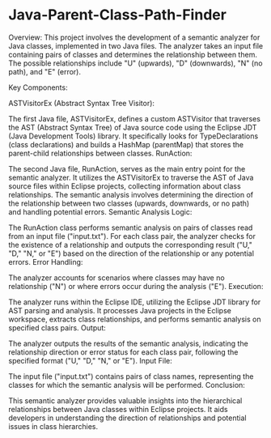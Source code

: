 # Java-Parent-Class-Path-Finder


Overview:
This project involves the development of a semantic analyzer for Java classes, implemented in two Java files. The analyzer takes an input file containing pairs of classes and determines the relationship between them. The possible relationships include "U" (upwards), "D" (downwards), "N" (no path), and "E" (error).

Key Components:

ASTVisitorEx (Abstract Syntax Tree Visitor):

The first Java file, ASTVisitorEx, defines a custom ASTVisitor that traverses the AST (Abstract Syntax Tree) of Java source code using the Eclipse JDT (Java Development Tools) library.
It specifically looks for TypeDeclarations (class declarations) and builds a HashMap (parentMap) that stores the parent-child relationships between classes.
RunAction:

The second Java file, RunAction, serves as the main entry point for the semantic analyzer.
It utilizes the ASTVisitorEx to traverse the AST of Java source files within Eclipse projects, collecting information about class relationships.
The semantic analysis involves determining the direction of the relationship between two classes (upwards, downwards, or no path) and handling potential errors.
Semantic Analysis Logic:

The RunAction class performs semantic analysis on pairs of classes read from an input file ("input.txt").
For each class pair, the analyzer checks for the existence of a relationship and outputs the corresponding result ("U," "D," "N," or "E") based on the direction of the relationship or any potential errors.
Error Handling:

The analyzer accounts for scenarios where classes may have no relationship ("N") or where errors occur during the analysis ("E").
Execution:

The analyzer runs within the Eclipse IDE, utilizing the Eclipse JDT library for AST parsing and analysis.
It processes Java projects in the Eclipse workspace, extracts class relationships, and performs semantic analysis on specified class pairs.
Output:

The analyzer outputs the results of the semantic analysis, indicating the relationship direction or error status for each class pair, following the specified format ("U," "D," "N," or "E").
Input File:

The input file ("input.txt") contains pairs of class names, representing the classes for which the semantic analysis will be performed.
Conclusion:

This semantic analyzer provides valuable insights into the hierarchical relationships between Java classes within Eclipse projects. It aids developers in understanding the direction of relationships and potential issues in class hierarchies.
